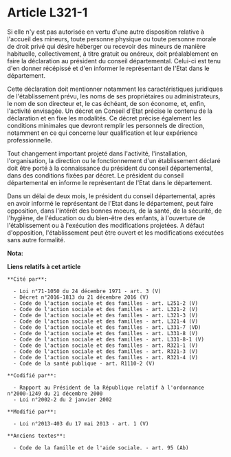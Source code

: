 # Article L321-1

Si elle n'y est pas autorisée en vertu d'une autre disposition relative à l'accueil des mineurs, toute personne physique ou
toute personne morale de droit privé qui désire héberger ou recevoir des mineurs de manière habituelle, collectivement, à
titre gratuit ou onéreux, doit préalablement en faire la déclaration au président du conseil départemental. Celui-ci est tenu
d'en donner récépissé et d'en informer le représentant de l'Etat dans le département. 

Cette déclaration doit mentionner notamment les caractéristiques juridiques de l'établissement prévu, les noms de ses
propriétaires ou administrateurs, le nom de son directeur et, le cas échéant, de son économe, et, enfin, l'activité
envisagée. Un décret en Conseil d'Etat précise le contenu de la déclaration et en fixe les modalités. Ce décret précise
également les conditions minimales que devront remplir les personnels de direction, notamment en ce qui concerne leur
qualification et leur expérience professionnelle. 

Tout changement important projeté dans l'activité, l'installation, l'organisation, la direction ou le fonctionnement d'un
établissement déclaré doit être porté à la connaissance du président du conseil départemental, dans des conditions fixées par
décret. Le président du conseil départemental en informe le représentant de l'Etat dans le département. 

Dans un délai de deux mois, le président du conseil départemental, après en avoir informé le représentant de l'Etat dans le
département, peut faire opposition, dans l'intérêt des bonnes moeurs, de la santé, de la sécurité, de l'hygiène, de
l'éducation ou du bien-être des enfants, à l'ouverture de l'établissement ou à l'exécution des modifications projetées. A
défaut d'opposition, l'établissement peut être ouvert et les modifications exécutées sans autre formalité.

**Nota:**



**Liens relatifs à cet article**

	**Cité par**:

	  - Loi n°71-1050 du 24 décembre 1971 - art. 3 (V)
	  - Décret n°2016-1813 du 21 décembre 2016 (V)
	  - Code de l'action sociale et des familles - art. L251-2 (V)
	  - Code de l'action sociale et des familles - art. L321-2 (V)
	  - Code de l'action sociale et des familles - art. L321-3 (V)
	  - Code de l'action sociale et des familles - art. L321-4 (V)
	  - Code de l'action sociale et des familles - art. L331-7 (VD)
	  - Code de l'action sociale et des familles - art. L331-8 (V)
	  - Code de l'action sociale et des familles - art. L331-8-1 (V)
	  - Code de l'action sociale et des familles - art. R321-1 (V)
	  - Code de l'action sociale et des familles - art. R321-3 (V)
	  - Code de l'action sociale et des familles - art. R321-4 (V)
	  - Code de la santé publique - art. R1110-2 (V)

	**Codifié par**:

	  - Rapport au Président de la République relatif à l'ordonnance n°2000-1249 du 21 décembre 2000
	  - Loi n°2002-2 du 2 janvier 2002

	**Modifié par**:

	  - Loi n°2013-403 du 17 mai 2013 - art. 1 (V)

	**Anciens textes**:

	  - Code de la famille et de l'aide sociale. - art. 95 (Ab)
